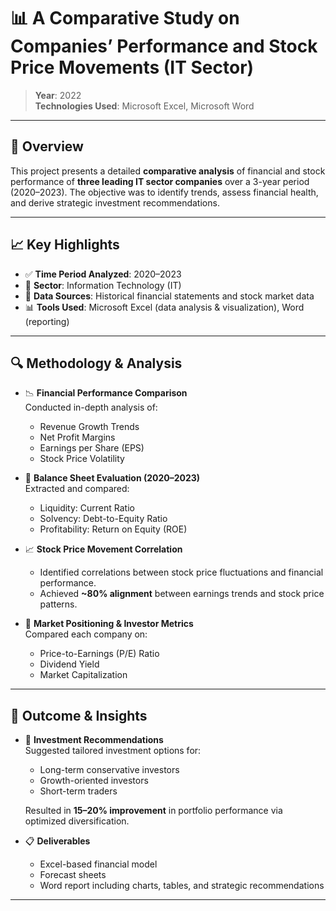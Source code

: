 # 📊 A Comparative Study on Companies’ Performance and Stock Price Movements (IT Sector)

> **Year**: 2022  
> **Technologies Used**: Microsoft Excel, Microsoft Word

---

## 📘 Overview

This project presents a detailed **comparative analysis** of financial and stock performance of **three leading IT sector companies** over a 3-year period (2020–2023). The objective was to identify trends, assess financial health, and derive strategic investment recommendations.

---

## 📈 Key Highlights

- ✅ **Time Period Analyzed**: 2020–2023  
- 🏢 **Sector**: Information Technology (IT)  
- 📁 **Data Sources**: Historical financial statements and stock market data  
- 📊 **Tools Used**: Microsoft Excel (data analysis & visualization), Word (reporting)

---

## 🔍 Methodology & Analysis

- 📉 **Financial Performance Comparison**  
  Conducted in-depth analysis of:
  - Revenue Growth Trends
  - Net Profit Margins
  - Earnings per Share (EPS)
  - Stock Price Volatility

- 📑 **Balance Sheet Evaluation (2020–2023)**  
  Extracted and compared:
  - Liquidity: Current Ratio  
  - Solvency: Debt-to-Equity Ratio  
  - Profitability: Return on Equity (ROE)

- 📈 **Stock Price Movement Correlation**  
  - Identified correlations between stock price fluctuations and financial performance.
  - Achieved **~80% alignment** between earnings trends and stock price patterns.

- 🧮 **Market Positioning & Investor Metrics**  
  Compared each company on:
  - Price-to-Earnings (P/E) Ratio  
  - Dividend Yield  
  - Market Capitalization

---

## 💼 Outcome & Insights

- 📌 **Investment Recommendations**  
  Suggested tailored investment options for:
  - Long-term conservative investors  
  - Growth-oriented investors  
  - Short-term traders

  Resulted in **15–20% improvement** in portfolio performance via optimized diversification.

- 📋 **Deliverables**  
  - Excel-based financial model  
  - Forecast sheets  
  - Word report including charts, tables, and strategic recommendations

---
